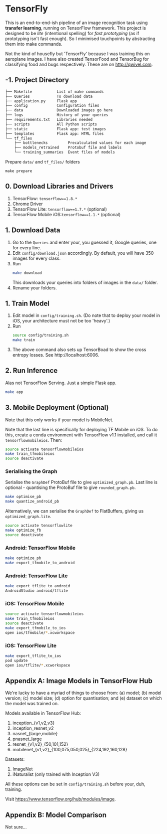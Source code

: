 # TensorFly

This is an end-to-end-ish pipeline of an image recognition task using **transfer learning**, running on TensorFlow framework. This project is designed to be _lite_ (intentional spelling) for _fast prototyping_ (as if prototyping isn't fast enough). So I minimised touchpoints by abstracting them into make commands.

Not the kind of housefly but 'TensorFly' because I was training this on aeroplane images. I have also created TensorFood and TensorBug for classifying food and bugs respectively. These are on http://qwivel.com.

## -1. Project Directory

``` bash
├── Makefile           List of make commands
├── Queries            To download data
├── application.py     Flask app
├── config             Configuration files
├── data               Downloaded images go here
├── logs               History of your queries
├── requirements.txt   Libraries needed
├── scripts            All Python scripts
├── static             Flask app: test images
├── templates          Flask app: HTML files
└── tf_files
    ├── bottlenecks         Precalculated values for each image
    ├── models_retrained    Protobuf file and labels
    └── training_summaries  Event files of models
```

Prepare `data/` and `tf_files/` folders

```
make prepare
```

## 0. Download Libraries and Drivers

1. TensorFlow: `tensorflow==1.8.*`
2. Chrome Driver
3. TensorFlow Lite: `tensorflow==1.7.*` (optional)
4. TensorFlow Mobile iOS:`tensorflow==1.1.*` (optional)

## 1. Download Data

1. Go to the `Queries` and enter your, you guessed it, Google queries, one for every line.
2. Edit `config/download.json` accordingly. By default, you will have 350 images for every class.
3. Run
    ``` bash
    make download
    ```
    This downloads your queries into folders of images in the `data/` folder.
3. Rename your folders.

## 1. Train Model

1. Edit model in `config/training.sh`. (Do note that to deploy your model in iOS, your architecture must not be too 'heavy'.)
2. Run
    ``` bash
    source config/training.sh
    make train
    ```
3. The above command also sets up TensorBoad to show the cross entropy losses. See http://localhost:6006.

## 2. Run Inference

Alas not TensorFlow Serving. Just a simple Flask app.

``` bash
make app
```

## 3. Mobile Deployment (Optional)

Note that this only works if your model is MobileNet.

Note that the last line is specifically for deploying TF Mobile on iOS. To do this, create a conda environment with TensorFlow v1.1 installed, and call it `tensorflowmobileios`. Then:

```bash
source activate tensorflowmobileios
make train_tfmobileios
source deactivate
```

### Serialising the Graph

Serialise the `GraphDef` ProtoBuf file to give `optimized_graph.pb`. Last line is optional - quantising the ProtoBuf file to give `rounded_graph.pb`.

```bash
make optimise_pb
make quantize_android_pb
```

Alternatively, we can serialise the `GraphDef` to FlatBuffers, giving us `optimized_graph.lite`.

```bash
source activate tensorflowlite
make optimize_fb
source deactivate
```

### Android: TensorFlow Mobile

```bash
make optimize_pb
make export_tfmobile_to_android
```

### Android: TensorFlow Lite

```bash
make export_tflite_to_android
AndroidStudio android/tflite
```

### iOS: TensorFlow Mobile

```bash
source activate tensorflowmobileios
make train_tfmobileios
source deactivate
make export_tfmobile_to_ios
open ios/tfmobile/*.xcworkspace
```

### iOS: TensorFlow Lite

```bash
make export_tflite_to_ios
pod update
open ios/tflite/*.xcworkspace
```

## Appendix A: Image Models in TensorFlow Hub

We're lucky to have a myriad of things to choose from: (a) model; (b) model version; (c) model size; (d) option for quantisation; and (e) dataset on which the model was trained on.

Models available in TensorFlow Hub:

1. inception_{v1,v2,v3}
2. inception_resnet_v2
3. nasnet_{large,mobile}
4. pnasnet_large
5. resnet_{v1,v2}_{50,101,152}
6. mobilenet_{v1,v2}\_{100,075,050,025}_{224,192,160,128}

Datasets:

1. ImageNet
2. iNaturalist (only trained with Inception V3)

All these options can be set in `config/training.sh` before your, duh, training.

Visit https://www.tensorflow.org/hub/modules/image.

## Appendix B: Model Comparison

Not sure...

